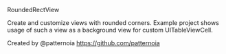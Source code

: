 RoundedRectView

Create and customize views with rounded corners.
Example project shows usage of such a view as a background view for custom UITableViewCell.

Created by @patternoia 
https://github.com/patternoia